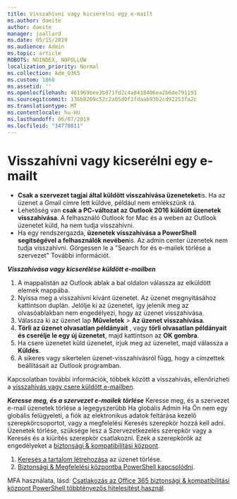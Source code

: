 ```yaml
---
title: Visszahívni vagy kicserélni egy e-mailt
ms.author: daeite
author: daeite
manager: joallard
ms.date: 05/15/2019
ms.audience: Admin
ms.topic: article
ROBOTS: NOINDEX, NOFOLLOW
localization_priority: Normal
ms.collection: Adm_O365
ms.custom: 1860
ms.assetid: ''
ms.openlocfilehash: 461969bee3b871fd2c4a8418406ea2b6de791191
ms.sourcegitcommit: 136b8209c52c2a05d0f2fdaab93b2cd92253fa2c
ms.translationtype: MT
ms.contentlocale: hu-HU
ms.lasthandoff: 06/07/2019
ms.locfileid: "34770811"
---
```

# <a name="recall-or-replace-an-email-message"></a>Visszahívni vagy kicserélni egy e-mailt

- **Csak a szervezet tagjai által küldött visszahívása üzeneteket**is. Ha az üzenet a Gmail címre lett küldve, például nem emlékszünk rá.
- Lehetőség van **csak a PC-változat az Outlook 2016 küldött üzenetek visszahívása**. A felhasználó Outlook for Mac és a weben az Outlook üzenetet küld, ha nem tudja visszahívni.
- Ha egy rendszergazda, **üzenetek visszahívása a PowerShell segítségével a felhasználók nevében**is. Az admin center üzenetek nem tudja visszahívni. Görgessen le a "Search for és e-mailek törlése a szervezet" További információt.

***Visszahívása vagy kicserélése küldött e-mailben***
1. A mappalistán az Outlook ablak a bal oldalon válassza az elküldött elemek mappába.
2. Nyissa meg a visszahívni kívánt üzenetet. Az üzenet megnyitásához kattintson duplán. Jelölje ki az üzenetet, így jelenik meg az olvasóablakban nem engedélyezi, hogy az üzenet visszahívása.
3. Válassza ki az üzenet lap **Műveletek** > **Az üzenet visszahívása**.
4. **Törli az üzenet olvasatlan példányait** , vagy **törli olvasatlan példányait és cserélje le egy új üzenetet**, majd kattintson az **OK gombra**.
5. Ha csere üzenetet küld üzenetet, írjuk meg az üzenetet, majd válassza a **Küldés**.
6. A sikeres vagy sikertelen üzenet-visszahívásról függ, hogy a címzettek beállításait az Outlook programban. 

Kapcsolatban további információk, többek között a visszahívás, ellenőrizheti a [visszahívás vagy csere küldött e-mailben](https://support.office.com/article/35027f88-d655-4554-b4f8-6c0729a723a0).

***Keresse meg, és a szervezet e-mailek törlése*** Keresse meg, és a szervezet e-mail üzenetek törlése a legegyszerűbb Ha globális Admin Ha Ön nem egy globális felügyeleti, a fiók az elektronikus adatok feltárása kezelő szerepkörcsoportot, vagy a megfelelési Keresés szerepkör hozzá kell adni. Üzenetek törlése, szüksége lesz a Szervezetkezelés szerepkör vagy a Keresés és a kiürítés szerepkör csatlakozni. Ezek a szerepkörök az engedélyeket a [biztonsági & kompatibilitási központ](https://protection.office.com/).

1. [Keresés a tartalom létrehozása](https://docs.microsoft.com/office365/securitycompliance/content-search) az üzenet törlése.
2. [Biztonsági & Megfelelési központba PowerShell kapcsolódni](https://docs.microsoft.com/powershell/exchange/office-365-scc/connect-to-scc-powershell/connect-to-scc-powershell?view=exchange-ps). 

MFA használata, lásd: [Csatlakozás az Office 365 biztonsági & kompatibilitási központ PowerShell többtényezős hitelesítést használ](https://docs.microsoft.com/powershell/exchange/office-365-scc/connect-to-scc-powershell/mfa-connect-to-scc-powershell?view=exchange-ps). 